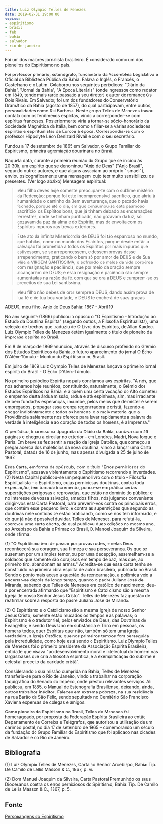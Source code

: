 ```yaml
---
title: Luiz Olympio Telles de Menezes
date: 2019-02-01 19:00:00
topics: 
- espiritismo
- brasil
- feb
- bahia
- salvador
- rio-de-janeiro
---
```


Foi um dos maiores jornalista brasileiro. É considerado como um dos pioneiros do
Espiritismo no país.

Foi professor primário, estenógrafo, funcionário da Assembleia Legislativa e
Oficial da Biblioteca Pública da Bahia. Falava o Inglês, o Francês, o Castelhano
e o Latim. Colaborou nos seguintes periódicos: "Diário da Bahia", "Jornal da
Bahia", "A Época Literária" (onde ingressou como redator em 1849, tendo mais
tarde passado a seu diretor) e autor do romance Os Dois Rivais.  Em Salvador,
foi um dos fundadores do Conservatório Dramático da Bahia (agosto de 1857), do
qual participavam, entre outros, personalidades como Rui Barbosa.  Neste grupo
Telles de Menezes travou contato com os fenômenos espíritas, vindo a
corresponder-se com espíritas franceses. Posteriormente viria a tornar-se
sócio-honorário da Sociedade Magnética da Itália, bem como a filiar-se a várias
sociedades espíritas e espiritualistas da Europa à época. Correspondia-se com o
professor Hippolyte Léon Denizard Rivail e com o seu secretário. 

Fundou a 17 de setembro de 1865 em Salvador, o Grupo Familiar do Espiritismo,
primeira agremiação doutrinária no Brasil.

Naquela data, durante a primeira reunião do Grupo que se iniciou às 20:30h, um
espírito que se denominou "Anjo de Deus" ("Anjo Brasil", segundo outros autores,
e que alguns associam ao próprio "Ismael"), enviou psicograficamente uma
mensagem, cujo teor muito sensibilizou os presentes. (Ver logo abaixo) Mensagem
espiritual:

> Meu filho deves hoje somente preocupar-te com o sublime mistério da Redenção;
porque foi este incompreensível sacrifício, que abriu à humanidade o caminho da
Bem aventurança, que o pecado havia fechado; porque até o dia, em que
consumou-se este pasmoso sacrifício, os Espíritos bons, que já tinham deixado as
encarnações terrestres, onde se tinham purificado, não gozavam da luz, só
gozavam da paz da alma e do Espírito, mas de envolta com os Espíritos impuros
nas trevas exteriores.

> Este ato da infinita Misericórdia de DEUS foi tão espantoso no mundo, que
habitas, como no mundo dos Espíritos, porque desde então a salvação foi
prometida a todos os Espíritos por mais impuros que estivessem, se se
arrependessem, e dessem provas desse arrependimento, praticando o bem só por
amor de DEUS e de Sua Mãe a VIRGEM SANTÍSSIMA, e sofrendo os males da vida
corpórea com resignação e paciência, que por meio da oração sempre alcançariam
de DEUS; e essa resignação e paciência são sempre aumentadas na razão da fé, com
que se ora a DEUS e cumprem-se os preceitos de sua Lei santíssima.

> Meu filho não deixes de orar sempre a DEUS, dando assim prova de tua fé e de
tua boa vontade, e DEUS te encherá de suas graças.

ADEUS, meu filho.  Anjo de Deus Bahia: 1867 - Abril 19

No ano seguinte (1866) publicou o opúsculo "O Espiritismo - Introdução ao Estudo
da Doutrina Espírita" (segundo outros, a Filosofia Espiritualista), uma seleção
de trechos que traduziu de O Livro dos Espíritos, de Allan Kardec.  Luiz Olympio
Telles de Menezes detém igualmente o título de pioneiro da imprensa espírita no
Brasil.

Em 8 de março de 1869 anunciou, através de discurso proferido no Grêmio dos
Estudos Espiríticos da Bahia, o futuro aparecimento do jornal O Écho
D'Além-Túmulo - Monitor do Espiritismo no Brasil.

Em julho de 1869 Luiz Olympio Telles de Menezes lançava o primeiro jornal
espírita do Brasil - O Écho D'Além-Túmulo.

No primeiro periódico Espírita no país conclamou aos espíritas.  "A nós, que nos
achamos hoje reunidos, constituindo, naturalmente, o Grêmio dos Estudos
Espiríticos na Bahia, e a quem uma certa vocação do Alto cometeu o empenho desta
árdua missão, árdua e até espinhosa, sim, mas irradiante de bem fundadas
esperanças, incumbe, pelos meios que de mister é serem empregados, propagar essa
crença regeneradora e cristã, fazendo-a chegar indistintamente a todos os
homens; e o meio material que a Providência sabiamente nos oferece para levar
rapidamente a palavra da verdade à inteligência e ao coração de todos os homens,
é a Imprensa."

O periódico, impresso na tipografia do Diário da Bahia, contava com 56 páginas e
chegou a circular no exterior - em Londres, Madri, Nova Iorque e Paris.  Em
breve se fez sentir a reação da Igreja Católica, que começou a pregar acerca dos
malefícios da nova doutrina, vindo a lançar uma Carta Pastoral, datada de 16 de
junho, mas apenas divulgada a 25 de julho de 1867.

Essa Carta, em forma de opúsculo, com o título "Erros perniciosos do
Espiritismo", acusava violentamente o Espiritismo recorrendo a inverdades.  (2)
Nesta Capital publicou-se um pequeno livro com o título – Filosofia
Espiritualista – o Espiritismo, cujas perniciosas doutrinas, contra toda
expectação, tem tomado incremento, pondo-se em prática certas superstições
perigosas e reprovadas, que estão no domínio do público; e no interesse de vossa
salvação, amados filhos, nós julgamos conveniente dirigir-vos esta Carta
Pastoral, para prevenir-vos contra os principais erros, que contém esse pequeno
livro, e contra as superstições que segundo as doutrinas nele contidas se estão
praticando, como se nos tem informado, e do que já não é possível duvidar.
Telles de Meneses, para refutá-la, escreveu uma carta aberta, da qual publicou
duas edições no mesmo ano, ao Arcebispo da Bahia e Primaz do Brasil, D. Manoel
Joaquim da Silveira, onde afirma:

(1) "O Espiritismo tem de passar por provas rudes, e nelas Deus reconhecerá sua
coragem, sua firmeza e sua perseverança. Os que se ausentam por um simples
temor, ou por uma decepção, assemelham-se a soldados que somente são corajosos
em tempo de paz, mas que, ao primeiro tiro, abandonam as armas." Acredita-se que
essa carta tenha se constituído na primeira obra espírita de autor brasileiro,
publicada no Brasil. Sendo o ponto mais aceso a questão da reencarnação, a
polêmica veio a encerrar-se depois de longo tempo, quando o padre Juliano José
de Miranda, sabendo que Telles de Meneses era católico de nascimento, deu-a por
encerrada afirmando que "Espiritismo e Catolicismo são a mesma Igreja de nosso
Senhor Jesus Cristo".  Telles de Menezes faz questão de reafirmar sobre a
resposta do padre Juliano José de Miranda.

(2) O Espiritismo e o Catolicismo são a mesma Igreja de nosso Senhor Jesus
Cristo; somente estão mudados os tempos e as palavras; o Espiritismo é o
tradutor fiel, pelos enviados de Deus, das Doutrinas do Evangelho; e sendo Deus
Uno em substância e Trino em pessoas, os homens todos, quer Espíritas quer não,
também só tem uma Igreja verdadeira, a Igreja Católica; que nos primeiros tempos
fora perseguida pela incredulidade, como hoje está sendo o Espiritismo.  Luiz
Olympio Telles de Menezes foi o primeiro presidente da Associação Espírita
Brasileira, entidade que visava "ao desenvolvimento moral e intelectual do homem
nas largas bases que cria a filosofia espirítica, e a exemplificação do sublime
e celestial preceito da caridade cristã".

Considerando a sua missão cumprida na Bahia, Telles de Menezes transferiu-se
para o Rio de Janeiro, vindo a trabalhar na corporação taquigráfica do Senado do
Império, onde prestou relevantes serviços. Ali publicou, em 1885, o Manual de
Estenografia Brasiliense, deixando, ainda, outros trabalhos inéditos.  Faleceu
em extrema pobreza, na sua residência na rua Barão de São Félix, sendo sepultado
no Cemitério São Francisco Xavier a expensas de colegas e amigos.

Como pioneiro do Espiritismo no Brasil, Telles de Meneses foi homenageado, por
proposta da Federação Espírita Brasileira ao então Departamento de Correios e
Telégrafos, que autorizou a utilização de um carimbo postal, no dia 17 de
setembro de 1965 – comemorando um século da fundação do Grupo Familiar do
Espiritismo que foi aplicado nas cidades de Salvador e do Rio de Janeiro.


## Bibliografia
(1) Luiz Olympio Telles de Menezes, Carta ao Senhor Arcebispo, Bahia: Tip. De
Camilo de Lellis Masson & C., 1867, p. vi.

(2) Dom Manuel Joaquim da Silveira, Carta Pastoral Premunindo os seus
Diocesanos contra os erros perniciosos do Spiritismo, Bahia: Tip. De Camilo de
Lellis Masson & C., 1867, p. 5.


## Fonte
[Personangens do Espiritismo](http://espiritaespiritismoberg.blogspot.com/2014/01/luiz-olympio-telles-de-menezes.html)

